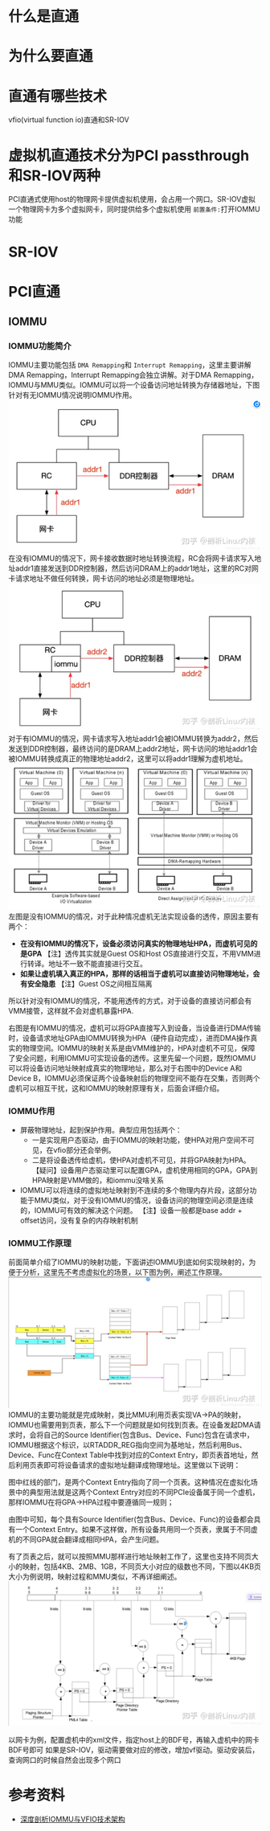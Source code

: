 # 什么是直通

# 为什么要直通

# 直通有哪些技术

vfio(virtual function io)直通和SR-IOV

# 虚拟机直通技术分为PCI passthrough和SR-IOV两种

PCI直通式使用host的物理网卡提供虚拟机使用，会占用一个网口。SR-IOV虚拟一个物理网卡为多个虚拟网卡，同时提供给多个虚拟机使用
`前置条件:`打开IOMMU功能

# SR-IOV

# PCI直通

## IOMMU

### IOMMU功能简介

IOMMU主要功能包括 `DMA Remapping`和 `Interrupt Remapping`，这里主要讲解DMA Remapping，Interrupt Remapping会独立讲解。对于DMA Remapping，IOMMU与MMU类似。IOMMU可以将一个设备访问地址转换为存储器地址，下图针对有无IOMMU情况说明IOMMU作用。
![](https://raw.githubusercontent.com/ji92/markdown_picture/master/images/20230904221649.png)
在没有IOMMU的情况下，网卡接收数据时地址转换流程，RC会将网卡请求写入地址addr1直接发送到DDR控制器，然后访问DRAM上的addr1地址，这里的RC对网卡请求地址不做任何转换，网卡访问的地址必须是物理地址。
![](https://raw.githubusercontent.com/ji92/markdown_picture/master/images/20230904221726.png)
对于有IOMMU的情况，网卡请求写入地址addr1会被IOMMU转换为addr2，然后发送到DDR控制器，最终访问的是DRAM上addr2地址，网卡访问的地址addr1会被IOMMU转换成真正的物理地址addr2，这里可以将addr1理解为虚机地址。
![](https://raw.githubusercontent.com/ji92/markdown_picture/master/images/20230904221816.png)
左图是没有IOMMU的情况，对于此种情况虚机无法实现设备的透传，原因主要有两个：
+ **在没有IOMMU的情况下，设备必须访问真实的物理地址HPA，而虚机可见的是GPA**
    【注】透传其实就是Guest OS和Host OS直接进行交互，不用VMM进行转译。地址不一致不能直接进行交互。
+ **如果让虚机填入真正的HPA，那样的话相当于虚机可以直接访问物理地址，会有安全隐患**
    【注】Guest OS之间相互隔离

所以针对没有IOMMU的情况，不能用透传的方式，对于设备的直接访问都会有VMM接管，这样就不会对虚机暴露HPA.

右图是有IOMMU的情况，虚机可以将GPA直接写入到设备，当设备进行DMA传输时，设备请求地址GPA由IOMMU转换为HPA（硬件自动完成），进而DMA操作真实的物理空间。IOMMU的映射关系是由VMM维护的，HPA对虚机不可见，保障了安全问题，利用IOMMU可实现设备的透传。这里先留一个问题，既然IOMMU可以将设备访问地址映射成真实的物理地址，那么对于右图中的Device A和Device B，IOMMU必须保证两个设备映射后的物理空间不能存在交集，否则两个虚机可以相互干扰，这和IOMMU的映射原理有关，后面会详细介绍。

### IOMMU作用
+ 屏蔽物理地址，起到保护作用。典型应用包括两个：
  + 一是实现用户态驱动，由于IOMMU的映射功能，使HPA对用户空间不可见，在vfio部分还会举例。
  + 二是将设备透传给虚机，使HPA对虚机不可见，并将GPA映射为HPA。
  【疑问】设备用户态驱动里可以配置GPA，虚机使用相同的GPA，GPA到HPA映射是VMM做的，和iommu没啥关系
+ IOMMU可以将连续的虚拟地址映射到不连续的多个物理内存片段，这部分功能于MMU类似，对于没有IOMMU的情况，设备访问的物理空间必须是连续的，IOMMU可有效的解决这个问题。
  【注】设备一般都是base addr + offset访问，没有复杂的内存映射机制

### IOMMU工作原理
前面简单介绍了IOMMU的映射功能，下面讲述IOMMU到底如何实现映射的，为便于分析，这里先不考虑虚拟化的场景，以下图为例，阐述工作原理。
![](https://raw.githubusercontent.com/ji92/markdown_picture/master/images/20230904223755.png)
IOMMU的主要功能就是完成映射，类比MMU利用页表实现VA->PA的映射，IOMMU也需要用到页表，那么下一个问题就是如何找到页表。在设备发起DMA请求时，会将自己的Source Identifier(包含Bus、Device、Func)包含在请求中，IOMMU根据这个标识，以RTADDR_REG指向空间为基地址，然后利用Bus、Device、Func在Context Table中找到对应的Context Entry，即页表首地址，然后利用页表即可将设备请求的虚拟地址翻译成物理地址。这里做以下说明：

图中红线的部门，是两个Context Entry指向了同一个页表。这种情况在虚拟化场景中的典型用法就是这两个Context Entry对应的不同PCIe设备属于同一个虚机，那样IOMMU在将GPA->HPA过程中要遵循同一规则；

由图中可知，每个具有Source Identifier(包含Bus、Device、Func)的设备都会具有一个Context Entry。如果不这样做，所有设备共用同一个页表，隶属于不同虚机的不同GPA就会翻译成相同HPA，会产生问题。

有了页表之后，就可以按照MMU那样进行地址映射工作了，这里也支持不同页大小的映射，包括4KB、2MB、1GB，不同页大小对应的级数也不同，下图以4KB页大小为例说明，映射过程和MMU类似，不再详细阐述。
![](https://raw.githubusercontent.com/ji92/markdown_picture/master/images/20230904223908.png)

以网卡为例，配置虚机中的xml文件，指定host上的BDF号，再输入虚机中的网卡BDF号即可
如果是SR-IOV，驱动需要做对应的修改，增加vf驱动。驱动安装后，查询网口的时候自然会出现多个网口

# 参考资料

+ [深度剖析IOMMU与VFIO技术架构](https://zhuanlan.zhihu.com/p/550698319)
